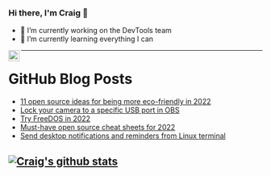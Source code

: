 ### Hi there, I'm Craig 👋

<!--
**CraigTeelFugro/CraigTeelFugro** is a ✨ _special_ ✨ repository because its `README.md` (this file) appears on your GitHub profile.

Here are some ideas to get you started:
-->

- 🔭 I’m currently working on the DevTools team
- 🌱 I’m currently learning everything I can

[<img align="left" alt="Craig Teel | LinkedIn" width="22px" src="https://cdn.jsdelivr.net/npm/simple-icons@v3/icons/linkedin.svg" />][linkedin]

---

# GitHub Blog Posts

<!-- BLOG-POST-LIST:START -->
- [11 open source ideas for being more eco-friendly in 2022](https://opensource.com/article/22/1/open-source-eco-friendly)
- [Lock your camera to a specific USB port in OBS](https://opensource.com/article/22/1/cameras-usb-ports-obs)
- [Try FreeDOS in 2022](https://opensource.com/article/22/1/try-freedos)
- [Must-have open source cheat sheets for 2022](https://opensource.com/article/22/1/open-source-cheat-sheets)
- [Send desktop notifications and reminders from Linux terminal](https://opensource.com/article/22/1/linux-desktop-notifications)
<!-- BLOG-POST-LIST:END -->

## [![Craig's github stats](https://github-readme-stats.vercel.app/api?username=craigteelfugro)](https://github.com/anuraghazra/github-readme-stats)


[linkedin]: https://linkedin.com/in/craig-teel-b8786771
